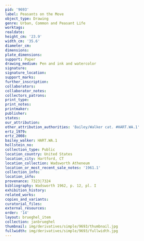 ```yaml
---
pid: '9693'
label: Peasants on the Move
object_type: Drawing
genre: Urban, Common and Peasant Life
worktags:
realdate:
height_cm: '23.9'
width_cm: '35.6'
diameter_cm:
dimensions:
plate_dimensions:
support: Paper
drawing_medium: Pen and ink and watercolor
signature:
signature_location:
support_marks:
further_inscription:
collaborators:
collaborator_notes:
collectors_patrons:
print_type:
print_notes:
printmaker:
publisher:
states:
our_attribution:
other_attribution_authorities: 'Bailey/Walker cat. #HART.WA.1'
ertz_1979:
ertz_2008:
bailey_walker: HART.WA.1
hollstein_no:
collection_type: Public
location_country: United States
location_city: Hartford, CT
location_collection: Wadsworth Atheneum
location_or_most_recent_sale_notes: '1961.1'
collection_info:
location_info:
provenance: 7323|7324
bibliography: Wadsworth 1962, p. 12, pl. I
exhibition_history:
related_works:
copies_and_variants:
curatorial_files:
external_resources:
order: '14'
layout: brueghel_item
collection: janbrueghel
thumbnail: img/derivatives/simple/9693/thumbnail.jpg
fullwidth: img/derivatives/simple/9693/fullwidth.jpg
---
```

